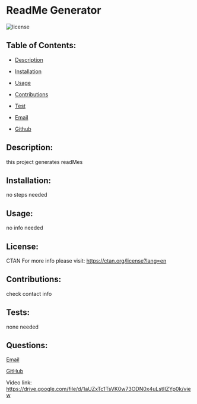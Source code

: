
  # ReadMe Generator

  ![license](https://img.shields.io/ctan/l/novel)


  ## Table of Contents:

  * [Description](#Description)

  * [Installation](#Installation)

  * [Usage](#Usage)

  * [Contributions](#Contributions)

  * [Test](#Tests)

  * [Email](#Questions)

  * [Github](#Questions)

  ## Description: 
  this project generates readMes

  ## Installation: 
  no steps needed
  
  ## Usage: 
  no info needed

  ## License:
  CTAN 
  For more info please visit: https://ctan.org/license?lang=en

  ## Contributions: 
  check contact info

  ## Tests: 
  none needed

  ## Questions:

  [Email](mailto:gabeab34@gmail.com)

  [GitHub](https://github.com/gabeab34)

 Video link: https://drive.google.com/file/d/1aUZxTc1TsVK0w73ODN0x4uLstIIZYp0k/view
